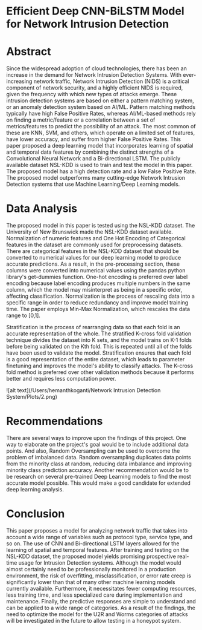 # Efficient Deep CNN-BiLSTM Model for Network Intrusion Detection
# Abstract

Since the widespread adoption of cloud technologies, there has been an increase in the demand for Network Intrusion Detection Systems. With ever-increasing network traffic, Network Intrusion Detection (NIDS) is a critical component of network security, and a highly efficient NIDS is required, given the frequency with which new types of attacks emerge. These intrusion detection systems are based on either a pattern matching system, or an anomaly detection system based on AI/ML. Pattern matching methods typically have high False Positive Rates, whereas AI/ML-based methods rely on finding a metric/feature or a correlation between a set of metrics/features to predict the possibility of an attack. The most common of these are KNN, SVM, and others, which operate on a limited set of features, have lower accuracy, and suffer from higher False Positive Rates. This paper proposed a deep learning model that incorporates learning of spatial and temporal data features by combining the distinct strengths of a Convolutional Neural Network and a Bi-directional LSTM. The publicly available dataset NSL-KDD is used to train and test the model in this paper. The proposed model has a high detection rate and a low False Positive Rate. The proposed model outperforms many cutting-edge Network Intrusion Detection systems that use Machine Learning/Deep Learning models.

# Data Analysis

The proposed model in this paper is tested using the NSL-KDD dataset. The University of New Brunswick made the NSL-KDD dataset available. Normalization of numeric features and One Hot Encoding of Categorical features in the dataset are commonly used for preprocessing datasets. There are categorical features in the NSL-KDD dataset that should be converted to numerical values for our deep learning model to produce accurate predictions. As a result, in the pre-processing section, these columns were converted into numerical values using the pandas python library's get-dummies function. One-hot encoding is preferred over label encoding because label encoding produces multiple numbers in the same column, which the model may misinterpret as being in a specific order, affecting classification. Normalization is the process of rescaling data into a specific range in order to reduce redundancy and improve model training time. The paper employs Min-Max Normalization, which rescales the data range to [0,1].

Stratification is the process of rearranging data so that each fold is an accurate representation of the whole. The stratified K-cross fold validation technique divides the dataset into K sets, and the model trains on K-1 folds before being validated on the Kth fold. This is repeated until all of the folds have been used to validate the model. Stratification ensures that each fold is a good representation of the entire dataset, which leads to parameter finetuning and improves the model's ability to classify attacks. The K-cross fold method is preferred over other validation methods because it performs better and requires less computation power.

![alt text](/Users/hemanthkoganti/Network Intrusion Detection System/Plots/2.png)

# Recommendations

There are several ways to improve upon the findings of this project. One way to elaborate on the project's goal would be to include additional data points. And also, Random Oversampling can be used to overcome the problem of imbalanced data. Random oversampling duplicates data points from the minority class at random, reducing data imbalance and improving minority class prediction accuracy. Another recommendation would be to be research on several pre-trained Deep Learning models to find the most accurate model possible. This would make a good candidate for extended deep learning analysis.

# Conclusion

This paper proposes a model for analyzing network traffic that takes into account a wide range of variables such as protocol type, service type, and so on. The use of CNN and Bi-directional LSTM layers allowed for the learning of spatial and temporal features. After training and testing on the NSL-KDD dataset, the proposed model yields promising prospective real-time usage for Intrusion Detection systems. Although the model would almost certainly need to be professionally monitored in a production environment, the risk of overfitting, misclassification, or error rate creep is significantly lower than that of many other machine learning models currently available. Furthermore, it necessitates fewer computing resources, less training time, and less specialized care during implementation and maintenance. Finally, the predictive responses are simple to understand and can be applied to a wide range of categories. As a result of the findings, the need to optimize the model for the U2R and Worms categories of attacks will be investigated in the future to allow testing in a honeypot system.